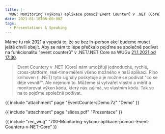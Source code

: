```yaml
---
title: |-
  WUG: Monitoring (výkonu) aplikace pomocí Event Counterů v .NET (Core) (online)
date: 2021-01-18T06:00:00Z
tags:
  - Presentations & Speaking
---
```

Máme tu rok 2021 a vypadá to, že se bez in-person akcí budeme muset ještě chvíli obejít. Aby se nám to lépe přečkalo pojďme se společně podívat na funkcionalitu "event counterů" v .NET/.NET Core na WUGu [21.1.2021 od 17:30][1].

<!-- excerpt -->

> Event Countery v .NET (Core) nám umožňují jednoduché, rychlé, cross-platform, real-time měření všeho možného v naší aplikaci. Plno knihoven (i .NET) tyto signály poskytuje a je možné se podívat "co se děje vevnitř". Ale nejenom to. Můžeme si vytvářet vlastní a měřit a monitorovat výkon kódu, který nás zajímá, ve vlastním kódu. Tak se na to pojďme společně podívat. 

{{ include "attachment" page "EventCountersDemo.7z" "Demo" }}

{{ include "attachment" page "slides.pdf" "Prezentace" }}

{{ include "rec_wug" "700-Monitoring-vykonu-aplikace-pomoci-Event-Counteru-v-NET-Core" }}

[1]: https://www.wug.cz/online/akce/1365-Monitoring-vykonu-aplikace-pomoci-Event-Counteru-v-NET-Core